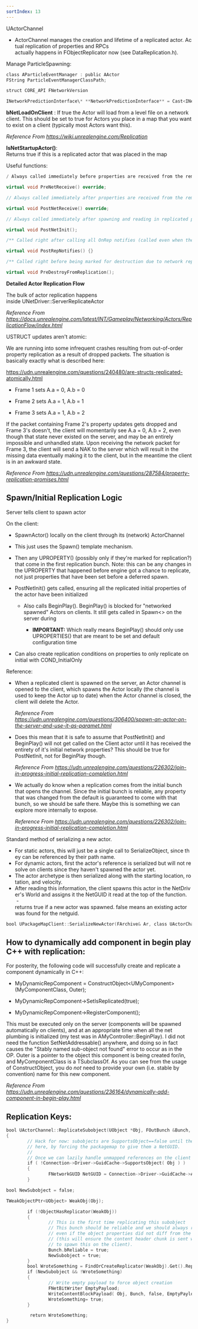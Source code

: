 ```yaml
---
sortIndex: 13
---
```

UActorChannel

- ActorChannel manages the creation and lifetime of a replicated actor. Actual replication of properties and RPCs actually happens in FObjectReplicator now (see DataReplication.h).



Manage ParticleSpawning:

```cpp
class AParticleEventManager : public AActor 
FString ParticleEventManagerClassPath;

struct CORE_API FNetworkVersion

INetworkPredictionInterface\* **NetworkPredictionInterface** = Cast<INetworkPredictionInterface>(**PawnMovement**);
```


**bNetLoadOnClient** : If true the Actor will load from a level file on a network client. This should be set to true for Actors you place in a map that you want to exist on a client (typically most Actors want this).

*Reference From <https://wiki.unrealengine.com/Replication>*

**IsNetStartupActor()**: Returns true if this is a replicated actor that was placed in the map


Useful functions:
```cpp
/ Always called immediately before properties are received from the remote.

virtual void PreNetReceive() override;

// Always called immediately after properties are received from the remote.

virtual void PostNetReceive() override;

// Always called immediately after spawning and reading in replicated properties

virtual void PostNetInit();

/** Called right after calling all OnRep notifies (called even when there are no notifies) */

virtual void PostRepNotifies() {}

/** Called right before being marked for destruction due to network replication */

virtual void PreDestroyFromReplication();
```

**Detailed Actor Replication Flow**

The bulk of actor replication happens inside UNetDriver::ServerReplicateActor

*Reference From <https://docs.unrealengine.com/latest/INT/Gameplay/Networking/Actors/ReplicationFlow/index.html>*

USTRUCT updates aren't atomic:

We are running into some infrequent crashes resulting from out-of-order property replication as a result of dropped packets. The situation is basically exactly what is described here:

<https://udn.unrealengine.com/questions/240480/are-structs-replicated-atomically.html>

- Frame 1 sets A.a = 0, A.b = 0

- Frame 2 sets A.a = 1, A.b = 1

- Frame 3 sets A.a = 1, A.b = 2

If the packet containing Frame 2's property updates gets dropped and Frame 3's doesn't, the client will momentarily see A.a = 0, A.b = 2, even though that state never existed on the server, and may be an entirely impossible and unhandled state. Upon receiving the network packet for Frame 3, the client will send a NAK to the server which will result in the missing data eventually making it to the client, but in the meantime the client is in an awkward state.

*Reference From <https://udn.unrealengine.com/questions/287584/property-replication-promises.html>*



## Spawn/Initial Replication Logic

Server tells client to spawn actor

On the client:

- SpawnActor() locally on the client through its (network) ActorChannel

- This just uses the Spawn<UClass>() template mechanism.

- Then any UPROPERTY() (possibly only if they're marked for replication?) that come in the first replication bunch. Note: this can be any changes in the UPROPERTY that happened before engine got a chance to replicate, not just properties that have been set before a deferred spawn.

- PostNetInit() gets called, ensuring all the replicated initial properties of the actor have been initialized

  - Also calls BeginPlay(). BeginPlay() is blocked for "networked spawned" Actors on clients. It still gets called in Spawn<> on the server during

    - **IMPORTANT:** Which really means BeginPlay() should only use UPROPERTIES() that are meant to be set and default configuration time

- Can also create replication conditions on properties to only replicate on initial with COND_InitialOnly



Reference:

- When a replicated client is spawned on the server, an Actor channel is opened to the client, which spawns the Actor locally (the channel is used to keep the Actor up to date) when the Actor channel is closed, the client will delete the Actor.

  *Reference From <https://udn.unrealengine.com/questions/306400/spawn-an-actor-on-the-server-and-use-it-as-paramet.html>*

- Does this mean that it is safe to assume that PostNetInit() and BeginPlay() will not get called on the Client actor until it has received the entirety of it's initial network properties? This should be true for PostNetInit, not for BeginPlay though.

  *Reference From <https://udn.unrealengine.com/questions/226302/join-in-progress-initial-replication-completion.html>*

- We actually do know when a replication comes from the initial bunch that opens the channel. Since the initial bunch is reliable, any property that was changed from the default is guaranteed to come with that bunch, so we should be safe there. Maybe this is something we can explore more internally to expose.

  *Reference From <https://udn.unrealengine.com/questions/226302/join-in-progress-initial-replication-completion.html>*



Standard method of serializing a new actor.  

- For static actors, this will just be a single call to SerializeObject, since they can be referenced by their path name.  
- For dynamic actors, first the actor's reference is serialized but will not resolve on clients since they haven't spawned the actor yet.  
- The actor archetype is then serialized along with the starting location, rotation, and velocity. 
- After reading this information, the client spawns this actor in the NetDriver's World and assigns it the NetGUID it read at the top of the function.  
 - returns true if a new actor was spawned. false means an existing actor was found for the netguid. 
```cpp
bool UPackageMapClient::SerializeNewActor(FArchive& Ar, class UActorChannel \*Channel, class AActor*& Actor)
```



## How to dynamically add component in begin play C++ with replication:

For posterity, the following code will successfully create and replicate a component dynamically in C++:

- MyDynamicRepComponent = ConstructObject&lt;UMyComponent>(MyComponentClass, Outer);

- MyDynamicRepComponent->SetIsReplicated(true);

- MyDynamicRepComponent->RegisterComponent();

This must be executed only on the server (components will be spawned automatically on clients), and at an appropriate time when all the net plumbing is initialized (my test was in AMyController::BeginPlay). I did not need the function SetNetAddressable() anywhere, and doing so in fact causes the "Stably named sub-object not found" error to occur as in the OP. Outer is a pointer to the object this component is being created for/in, and MyComponentClass is a TSubclassOf. As you can see from the usage of ConstructObject, you do *not* need to provide your own (i.e. stable by convention) name for this new component.

*Reference From <https://udn.unrealengine.com/questions/236164/dynamically-add-component-in-begin-play.html>*


## Replication Keys:
```cpp
bool UActorChannel::ReplicateSubobject(UObject *Obj, FOutBunch &Bunch, const FReplicationFlags &RepFlags)  
{ 
        // Hack for now: subobjects are SupportsObject==false until they are replicated via ::ReplicateSUbobject, and then we make them supported  
        // here, by forcing the packagemap to give them a NetGUID.  
        //  
        // Once we can lazily handle unmapped references on the client side, this can be simplified.  
        if ( !Connection->Driver->GuidCache->SupportsObject( Obj ) )  
        {  
                FNetworkGUID NetGUID = Connection->Driver->GuidCache->AssignNewNetGUID_Server( Obj );        //Make sure he gets a NetGUID so that he is now 'supported'  
        }

bool NewSubobject = false;

TWeakObjectPtr<UObject> WeakObj(Obj);

        if (!ObjectHasReplicator(WeakObj))  
        {  
                // This is the first time replicating this subobject  
                // This bunch should be reliable and we should always return true  
                // even if the object properties did not diff from the CDO  
                // (this will ensure the content header chunk is sent which is all we care about  
                // to spawn this on the client).  
                Bunch.bReliable = true;  
                NewSubobject = true;  
        }  
        bool WroteSomething = FindOrCreateReplicator(WeakObj).Get().ReplicateProperties(Bunch, RepFlags);  
        if (NewSubobject && !WroteSomething)  
        {  
                // Write empty payload to force object creation  
                FNetBitWriter EmptyPayload;  
                WriteContentBlockPayload( Obj, Bunch, false, EmptyPayload );  
                WroteSomething= true;  
        }

         return WroteSomething;  
}
```